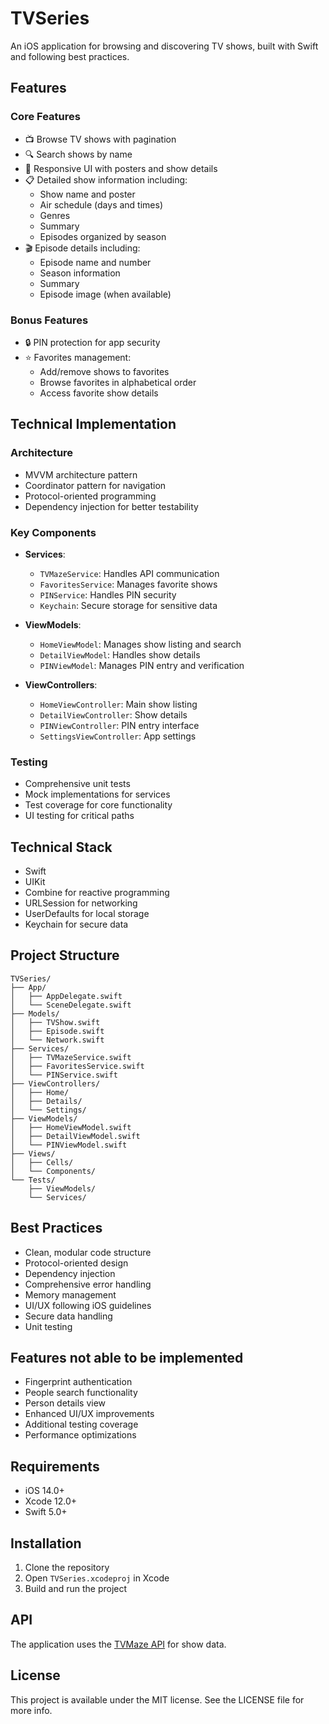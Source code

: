 # TVSeries

An iOS application for browsing and discovering TV shows, built with Swift and following best practices.

## Features

### Core Features
- 📺 Browse TV shows with pagination
- 🔍 Search shows by name
- 📱 Responsive UI with posters and show details
- 📋 Detailed show information including:
  - Show name and poster
  - Air schedule (days and times)
  - Genres
  - Summary
  - Episodes organized by season
- 🎬 Episode details including:
  - Episode name and number
  - Season information
  - Summary
  - Episode image (when available)

### Bonus Features
- 🔒 PIN protection for app security
- ⭐️ Favorites management:
  - Add/remove shows to favorites
  - Browse favorites in alphabetical order
  - Access favorite show details

## Technical Implementation

### Architecture
- MVVM architecture pattern
- Coordinator pattern for navigation
- Protocol-oriented programming
- Dependency injection for better testability

### Key Components
- **Services**:
  - `TVMazeService`: Handles API communication
  - `FavoritesService`: Manages favorite shows
  - `PINService`: Handles PIN security
  - `Keychain`: Secure storage for sensitive data

- **ViewModels**:
  - `HomeViewModel`: Manages show listing and search
  - `DetailViewModel`: Handles show details
  - `PINViewModel`: Manages PIN entry and verification

- **ViewControllers**:
  - `HomeViewController`: Main show listing
  - `DetailViewController`: Show details
  - `PINViewController`: PIN entry interface
  - `SettingsViewController`: App settings

### Testing
- Comprehensive unit tests
- Mock implementations for services
- Test coverage for core functionality
- UI testing for critical paths

## Technical Stack
- Swift
- UIKit
- Combine for reactive programming
- URLSession for networking
- UserDefaults for local storage
- Keychain for secure data

## Project Structure
```
TVSeries/
├── App/
│   ├── AppDelegate.swift
│   └── SceneDelegate.swift
├── Models/
│   ├── TVShow.swift
│   ├── Episode.swift
│   └── Network.swift
├── Services/
│   ├── TVMazeService.swift
│   ├── FavoritesService.swift
│   └── PINService.swift
├── ViewControllers/
│   ├── Home/
│   ├── Details/
│   └── Settings/
├── ViewModels/
│   ├── HomeViewModel.swift
│   ├── DetailViewModel.swift
│   └── PINViewModel.swift
├── Views/
│   ├── Cells/
│   └── Components/
└── Tests/
    ├── ViewModels/
    └── Services/
```

## Best Practices
- Clean, modular code structure
- Protocol-oriented design
- Dependency injection
- Comprehensive error handling
- Memory management
- UI/UX following iOS guidelines
- Secure data handling
- Unit testing

## Features not able to be implemented
- Fingerprint authentication
- People search functionality
- Person details view
- Enhanced UI/UX improvements
- Additional testing coverage
- Performance optimizations

## Requirements
- iOS 14.0+
- Xcode 12.0+
- Swift 5.0+

## Installation
1. Clone the repository
2. Open `TVSeries.xcodeproj` in Xcode
3. Build and run the project

## API
The application uses the [TVMaze API](https://www.tvmaze.com/api) for show data.

## License
This project is available under the MIT license. See the LICENSE file for more info. 